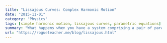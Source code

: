 ```yaml
---
title: "Lissajous Curves: Complex Harmonic Motion"
date: "2015-11-01"
category: "Physics"
tags: [simple harmonic motion, lissajous curves, parametric equations]
summary: "What happens when you have a system comprising a pair of parametric simple harmonic equations? Let's find out!"
url: "https://rogueteacher.me/blog/lissajous.html"
---
```


